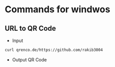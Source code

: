 # Commands for windwos
## URL to QR Code
 * Input
```bash
curl qrenco.de/https://github.com/rakib3004
```
 * Output
QR Code
